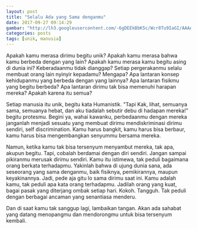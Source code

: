 ```yaml
---
layout: post
title: "Selalu Ada yang Sama denganmu"
date: 2017-09-27 09:14:29
gambar: "http://lh3.googleusercontent.com/-6gDEEkBbK5c/Wcr8Tu9IaGI/AAAAAAAACSs/I9nJ9GJWNy4tZiZuuFZzv6LEo0CKtym8gCLcBGAs/s900/friendship_never_dies_by_nami86.png"
categories: posts
tags: [unik, manusia]
---
```


Apakah kamu merasa dirimu begitu unik? Apakah kamu merasa bahwa kamu berbeda dengan yang lain? Apakah kamu merasa kamu begitu asing di dunia ini? Keberadaanmu tidak dianggap? Setiap pergerakanmu selalu membuat orang lain nyinyir kepadamu? Mengapa? Apa lantaran konsep kehidupanmu yang berbeda dengan yang lainnya? Apa lantaran fisikmu yang begitu berbeda? Apa lantaran dirimu tak bisa memenuhi harapan mereka? Apakah karena itu semua?

Setiap manusia itu unik, begitu kata Humanistik. "Tapi Kak, lihat, semuanya sama, semuanya hebat, dan aku tiadalah sebutir debu di hadapan mereka!" begitu protesmu. Begini ya, wahai kawanku, perbedaanmu dengan mereka janganlah menjadi sesuatu yang membuat dirimu mendiskriminasi dirimu sendiri, self discrimination. Kamu harus bangkit, kamu harus bisa berbaur, kamu harus bisa mengembangkan senyummu bersama mereka.

Namun, ketika kamu tak bisa tersenyum menyambut mereka, tak apa, akupun begitu. Tapi, cobalah berdamai dengan diri sendiri. Jangan sampai pikiranmu merusak dirimu sendiri. Kamu itu istimewa, tak peduli bagaimana orang berkata terhadapmu. Yakinlah bahwa di ujung dunia sana, ada seseorang yang sama denganmu, baik fisiknya, pemikirannya, maupun keyakinannya. Jadi, pede aja gitu lo sama dirimu saat ini. Kamu adalah kamu, tak peduli apa kata orang terhadapmu. Jadilah orang yang kuat, bagai pasak yang diterjang ombak setiap hari. Kokoh. Tangguh. Tak peduli dengan berbagai ancaman yang senantiasa menderu.

Dan di saat kamu tak sanggup lagi, lambaikan tangan. Akan ada sahabat yang datang menopangmu dan mendorongmu untuk bisa tersenyum kembali.